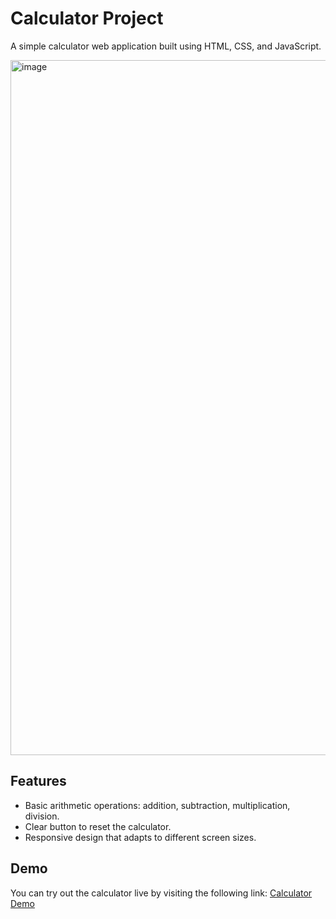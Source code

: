 # Calculator Project

A simple calculator web application built using HTML, CSS, and JavaScript.

<img width="1112" alt="image" src="https://github.com/shrutibist01/frontend/assets/142649773/eae62100-a587-4405-bfaa-7ebda15bf7b4">

## Features

- Basic arithmetic operations: addition, subtraction, multiplication, division.
- Clear button to reset the calculator.
- Responsive design that adapts to different screen sizes.

## Demo

You can try out the calculator live by visiting the following link: 
[Calculator Demo](https://shrutibist01.github.io/calculator--html-css-jss/project/calci.html)


